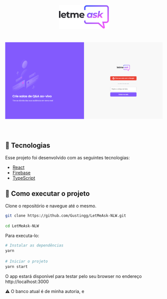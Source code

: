 <p align="center">
  <img alt="Letmeask" src="src/assets/images/logo.svg" width="160px">
</p>

<h1 align="center">
    <img alt="Letmeask" src=".github/main.png" />
</h1>

<br/>

## 🔨 Tecnologias

Esse projeto foi desenvolvido com as seguintes tecnologias:

- [React](https://reactjs.org)
- [Firebase](https://firebase.google.com/)
- [TypeScript](https://www.typescriptlang.org/)

## 🧭 Como executar o projeto

Clone o repositório e navegue até o mesmo.
```bash
git clone https://github.com/Gustingg/LetMeAsk-NLW.git

cd LetMeAsk-NLW
```

Para executa-lo:
```bash
# Instalar as dependências
yarn

# Iniciar o projeto
yarn start
```

O app estará disponível para testar pelo seu browser no endereço http://localhost:3000

⚠️ O banco atual é de minha autoria, e